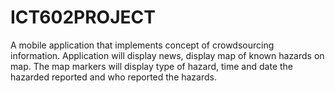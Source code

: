 # ICT602PROJECT
 A mobile application that implements concept of crowdsourcing information. Application will display news, display map of known hazards on map. The map markers will display type of hazard, time and date the hazarded reported and who reported the hazards.

